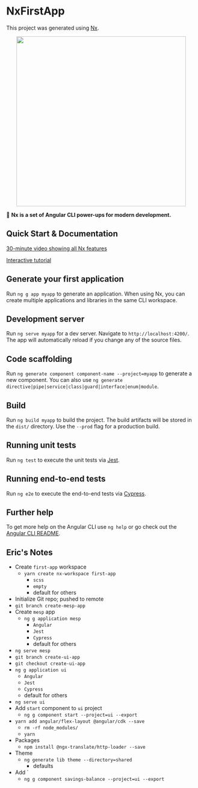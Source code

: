 # NxFirstApp

This project was generated using [Nx](https://nx.dev).

<p align="center"><img src="https://raw.githubusercontent.com/nrwl/nx/master/nx-logo.png" width="450"></p>

🔎 **Nx is a set of Angular CLI power-ups for modern development.**

## Quick Start & Documentation

[30-minute video showing all Nx features](https://nx.dev/getting-started/what-is-nx)

[Interactive tutorial](https://nx.dev/tutorial/01-create-application)

## Generate your first application

Run `ng g app myapp` to generate an application. When using Nx, you can create multiple applications and libraries in the same CLI workspace.

## Development server

Run `ng serve myapp` for a dev server. Navigate to `http://localhost:4200/`. The app will automatically reload if you change any of the source files.

## Code scaffolding

Run `ng generate component component-name --project=myapp` to generate a new component. You can also use `ng generate directive|pipe|service|class|guard|interface|enum|module`.

## Build

Run `ng build myapp` to build the project. The build artifacts will be stored in the `dist/` directory. Use the `--prod` flag for a production build.

## Running unit tests

Run `ng test` to execute the unit tests via [Jest](https://karma-runner.github.io).

## Running end-to-end tests

Run `ng e2e` to execute the end-to-end tests via [Cypress](http://www.protractortest.org/).

## Further help

To get more help on the Angular CLI use `ng help` or go check out the [Angular CLI README](https://github.com/angular/angular-cli/blob/master/README.md).

## Eric's Notes
- Create `first-app` workspace
  - `yarn create nx-workspace first-app`
    - `scss`
    - `empty`
    - default for others
- Initialize Git repo; pushed to remote
- `git branch create-mesp-app`
- Create `mesp` app
  - `ng g application mesp`
    - `Angular`
    - `Jest`
    - `Cypress`
    - default for others
- `ng serve mesp`
- `git branch create-ui-app`
- `git checkout create-ui-app`
- `ng g application ui`
  - `Angular`
  - `Jest`
  - `Cypress`
  - default for others
- `ng serve ui`
- Add `start` component to `ui` project
  - `ng g component start --project=ui --export`
- `yarn add angular/flex-layout @angular/cdk --save`
  - `rm -rf node_modules/`
  - `yarn`
- Packages
  - `npm install @ngx-translate/http-loader --save`
- Theme
  - `ng generate lib theme --directory=shared`
    - defaults
- Add `
    - `ng g component savings-balance --project=ui --export`
